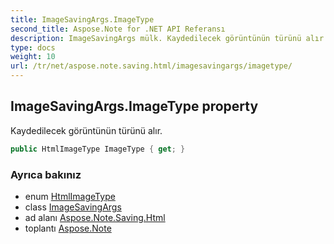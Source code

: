 ```yaml
---
title: ImageSavingArgs.ImageType
second_title: Aspose.Note for .NET API Referansı
description: ImageSavingArgs mülk. Kaydedilecek görüntünün türünü alır.
type: docs
weight: 10
url: /tr/net/aspose.note.saving.html/imagesavingargs/imagetype/
---
```

## ImageSavingArgs.ImageType property

Kaydedilecek görüntünün türünü alır.

```csharp
public HtmlImageType ImageType { get; }
```

### Ayrıca bakınız

* enum [HtmlImageType](../../htmlimagetype/)
* class [ImageSavingArgs](../)
* ad alanı [Aspose.Note.Saving.Html](../../imagesavingargs/)
* toplantı [Aspose.Note](../../../)


